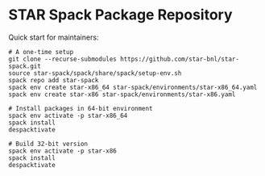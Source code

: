 # STAR Spack Package Repository

Quick start for maintainers:

    # A one-time setup
    git clone --recurse-submodules https://github.com/star-bnl/star-spack.git
    source star-spack/spack/share/spack/setup-env.sh
    spack repo add star-spack
    spack env create star-x86_64 star-spack/environments/star-x86_64.yaml
    spack env create star-x86 star-spack/environments/star-x86.yaml

    # Install packages in 64-bit environment
    spack env activate -p star-x86_64
    spack install
    despacktivate

    # Build 32-bit version
    spack env activate -p star-x86
    spack install
    despacktivate
